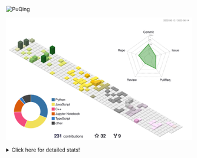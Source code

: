 ![PuQing](https://user-images.githubusercontent.com/27223114/171565019-9a56fae6-b08b-421f-99db-7e830da42371.png)

![](./profile-3d-contrib/profile-season-animate.svg)

<details>
<summary>Click here for detailed stats!</summary>

<!--START_SECTION:waka-->
![Lines of code](https://img.shields.io/badge/From%20Hello%20World%20I%27ve%20Written-714.9%20thousand%20lines%20of%20code-blue)

**🐱 My GitHub Data** 

> 📦 246.2 kB Used in GitHub's Storage 
 > 
> 🏆 78 Contributions in the Year 2023
 > 
> 🚫 Not Opted to Hire
 > 
> 📜 26 Public Repositories 
 > 
> 🔑 28 Private Repositories 
 > 
**I'm an Early 🐤** 

```text
🌞 Morning                282 commits         █████░░░░░░░░░░░░░░░░░░░░   18.71 % 
🌆 Daytime                760 commits         █████████████░░░░░░░░░░░░   50.43 % 
🌃 Evening                209 commits         ███░░░░░░░░░░░░░░░░░░░░░░   13.87 % 
🌙 Night                  256 commits         ████░░░░░░░░░░░░░░░░░░░░░   16.99 % 
```


📊 **This Week I Spent My Time On** 

```text
💬 Programming Languages: 
TeX                      11 hrs 14 mins      █████████████░░░░░░░░░░░░   51.27 % 
C++                      8 hrs 50 mins       ██████████░░░░░░░░░░░░░░░   40.33 % 
Jupyter Notebook         49 mins             █░░░░░░░░░░░░░░░░░░░░░░░░   03.79 % 
Other                    28 mins             █░░░░░░░░░░░░░░░░░░░░░░░░   02.17 % 
YAML                     12 mins             ░░░░░░░░░░░░░░░░░░░░░░░░░   00.96 % 

🔥 Editors: 
VS Code                  21 hrs 5 mins       ████████████████████████░   96.21 % 
DataSpell                49 mins             █░░░░░░░░░░░░░░░░░░░░░░░░   03.79 % 

💻 Operating System: 
WSL                      20 hrs 52 mins      ████████████████████████░   95.25 % 
Windows                  49 mins             █░░░░░░░░░░░░░░░░░░░░░░░░   03.79 % 
Mac                      12 mins             ░░░░░░░░░░░░░░░░░░░░░░░░░   00.96 % 
```


<!--END_SECTION:waka-->
</details>
